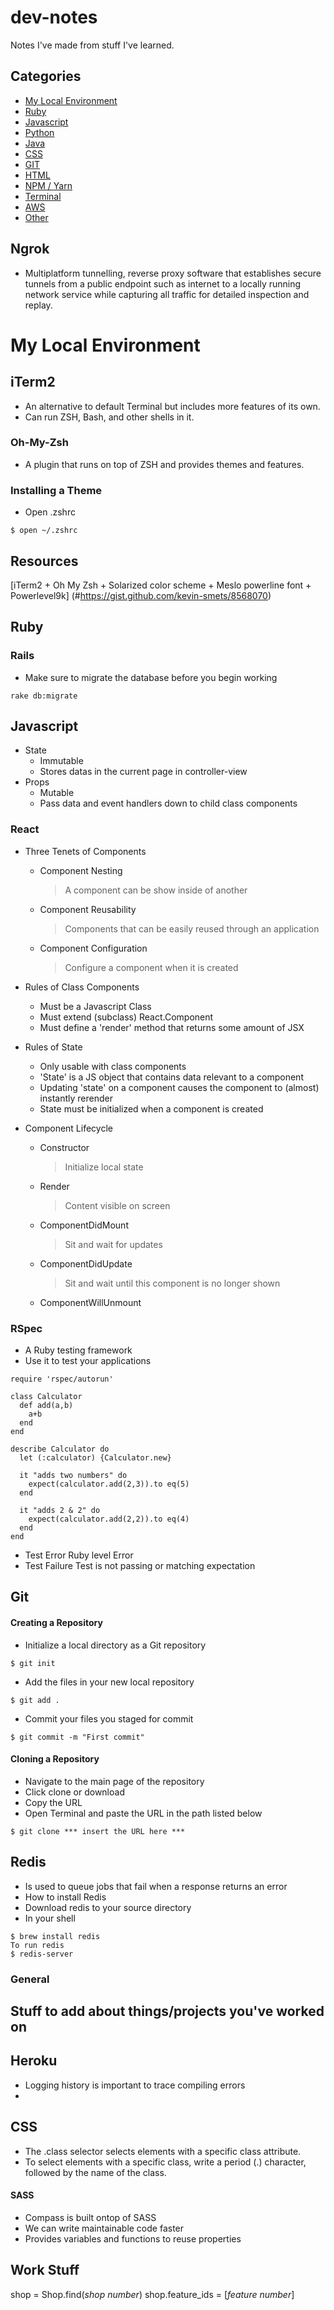 # dev-notes
Notes I've made from stuff I've learned.

## Categories
- [My Local Environment](#Environment)
- [Ruby](#Ruby)
- [Javascript](#javascript)
- [Python](#python)
- [Java](#java)
- [CSS](#css)
- [GIT](#git)
- [HTML](#html)
- [NPM / Yarn](#npm-yarn)
- [Terminal](#terminal)
- [AWS](#aws)
- [Other](#other)


## Ngrok
- Multiplatform tunnelling, reverse proxy software that establishes secure tunnels from a public endpoint such as internet to a locally running network service while capturing all traffic for detailed inspection and replay.

# My Local Environment

## iTerm2
- An alternative to default Terminal but includes more features of its own.  
- Can run ZSH, Bash, and other shells in it.
### Oh-My-Zsh
- A plugin that runs on top of ZSH and provides themes and features.
### Installing a Theme
- Open .zshrc  
```
$ open ~/.zshrc
```
## Resources
[iTerm2 + Oh My Zsh + Solarized color scheme + Meslo powerline font + Powerlevel9k]
(#https://gist.github.com/kevin-smets/8568070)

## Ruby

### Rails

- Make sure to migrate the database before you begin working
```
rake db:migrate
```

## Javascript
- State
  * Immutable
  * Stores datas in the current page in controller-view
- Props
  * Mutable
  * Pass data and event handlers down to child class components

### React
- Three Tenets of Components
  * Component Nesting
    > A component can be show inside of another

  * Component Reusability
    > Components that can be easily reused through an application

  * Component Configuration
    > Configure a component when it is created

- Rules of Class Components
  * Must be a Javascript Class
  * Must extend (subclass) React.Component
  * Must define a 'render' method that returns some amount of JSX

- Rules of State
  * Only usable with class components
  * 'State' is a JS object that contains data relevant to a component
  * Updating 'state' on a component causes the component to (almost) instantly rerender
  * State must be initialized when a component is created

- Component Lifecycle
  * Constructor
    > Initialize local state
  * Render
    > Content visible on screen
  * ComponentDidMount
    > Sit and wait for updates
  * ComponentDidUpdate
    > Sit and wait until this component is no longer shown
  * ComponentWillUnmount

### RSpec
- A Ruby testing framework
- Use it to test your applications
```
require 'rspec/autorun'

class Calculator
  def add(a,b)
    a+b
  end
end

describe Calculator do
  let (:calculator) {Calculator.new}

  it "adds two numbers" do
    expect(calculator.add(2,3)).to eq(5)
  end

  it "adds 2 & 2" do
    expect(calculator.add(2,2)).to eq(4)
  end
end
```

- Test Error
  Ruby level Error
- Test Failure
  Test is not passing or matching expectation


## Git

#### Creating a Repository
- Initialize a local directory as a Git repository
```
$ git init
```
- Add the files in your new local repository
```
$ git add .
```
- Commit your files you staged for commit
```
$ git commit -m "First commit"
```
#### Cloning a Repository
- Navigate to the main page of the repository
- Click clone or download
- Copy the URL
- Open Terminal and paste the URL in the path listed below
```
$ git clone *** insert the URL here ***
```

## Redis
- Is used to queue jobs that fail when a response returns an error
- How to install Redis
- Download redis to your source directory
- In your shell
```
$ brew install redis
To run redis
$ redis-server
```

### General

## Stuff to add about things/projects you've worked on

## Heroku
- Logging history is important to trace compiling errors
-

## CSS

- The .class selector selects elements with a specific class attribute.
- To select elements with a specific class, write a period (.) character, followed by the name of the class.


#### SASS
- Compass is built ontop of SASS
- We can write maintainable code faster
- Provides variables and functions to reuse properties

## Work Stuff
shop = Shop.find(*shop number*)
shop.feature_ids = [*feature number*]

